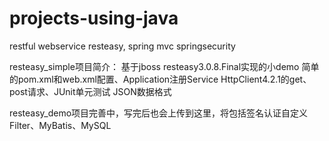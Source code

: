# projects-using-java
restful webservice resteasy, spring mvc springsecurity

resteasy_simple项目简介：
  基于jboss resteasy3.0.8.Final实现的小demo
  简单的pom.xml和web.xml配置、Application注册Service
  HttpClient4.2.1的get、post请求、JUnit单元测试
  JSON数据格式

resteasy_demo项目完善中，写完后也会上传到这里，将包括签名认证自定义Filter、MyBatis、MySQL
